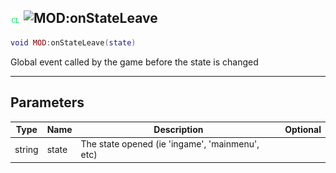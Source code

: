 ## ![client](../../.gitbook/assets/client.png) ![MOD](./readme/mod "mention"):onStateLeave

```lua
void MOD:onStateLeave(state)
```

Global event called by the game before the state is changed

------
## Parameters

| Type   | Name | Description | Optional |
| ------ | ---- | ----------- | -------: |
| string | state | The state opened (ie 'ingame', 'mainmenu', etc) |  |

